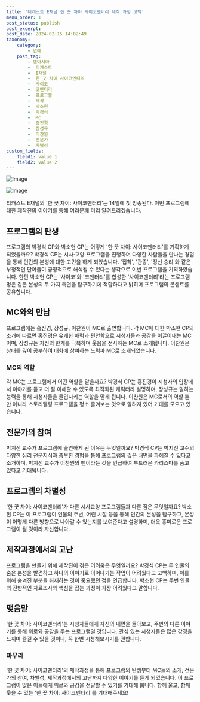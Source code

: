 ```yaml
---
title: '티캐스트 E채널 한 끗 차이 사이코멘터리 제작 과정 고백'
menu_order: 1
post_status: publish
post_excerpt: 
post_date: 2024-02-15 14:02:49
taxonomy:
    category:
        - 연예
    post_tag:
        - 텐아시아
        -  티캐스트
        -  E채널
        -  한 끗 차이 사이코멘터리
        -  사이코
        -  코멘터리
        -  프로그램
        -  제작
        -  박소현
        -  박경식
        -  MC
        -  홍진경
        -  장성규
        -  이찬원
        -  전문가
        -  차별성
custom_fields:
    field1: value 1
    field2: value 2
---
```


![Image](https://mimgnews.pstatic.net/image/312/2024/02/14/0000649014_001_20240214103801417.jpg?type=w540)

![Image](https://ssl.pstatic.net/mimgnews/image/312/2024/02/14/0000649014_002_20240214103802378.jpg?type=w540)

티캐스트 E채널의 '한 끗 차이: 사이코멘터리'는 14일에 첫 방송된다. 이번 프로그램에 대한 제작진의 이야기를 통해 여러분께 미리 알려드리겠습니다.
## 프로그램의 탄생
프로그램의 박경식 CP와 박소현 CP는 어떻게 '한 끗 차이: 사이코멘터리'를 기획하게 되었을까요? 박경식 CP는 시사·교양 프로그램을 진행하며 다양한 사람들을 만나는 경험을 통해 인간의 본성에 대한 고민을 하게 되었습니다. '집착', '관종', '정신 승리'와 같은 부정적인 단어들이 긍정적으로 해석될 수 있다는 생각으로 이번 프로그램을 기획하였습니다. 한편 박소현 CP는 '사이코'와 '코멘터리'를 합성한 '사이코멘터리'라는 프로그램명은 같은 본성의 두 가지 측면을 탐구하기에 적합하다고 밝히며 프로그램의 콘셉트를 공유합니다.
## MC와의 만남
프로그램에는 홍진경, 장성규, 이찬원이 MC로 출연합니다. 각 MC에 대한 박소현 CP의 소개에 따르면 홍진경은 유쾌한 매력과 편안함으로 시청자들과 공감을 이끌어내는 MC이며, 장성규는 자신의 한계를 극복하며 웃음을 선사하는 MC로 소개됩니다. 이찬원은 상대를 깊이 공부하여 대화에 참여하는 노력파 MC로 소개되었습니다.
### MC의 역할
각 MC는 프로그램에서 어떤 역할을 맡을까요? 박경식 CP는 홍진경이 시청자의 입장에서 이야기를 듣고 더 잘 이해할 수 있도록 최적화된 캐릭터라 설명하며, 장성규는 말하는 능력을 통해 시청자들을 몰입시키는 역할을 맡게 됩니다. 이찬원은 MC로서의 역할 뿐만 아니라 스토리텔링 프로그램을 평소 즐겨보는 것으로 알려져 있어 기대를 모으고 있습니다.
## 전문가의 참여
박지선 교수가 프로그램에 출연하게 된 이유는 무엇일까요? 박경식 CP는 박지선 교수의 다양한 심리 전문지식과 풍부한 경험을 통해 프로그램의 깊은 내면을 파헤칠 수 있다고 소개하며, 박지선 교수가 이찬원의 팬이라는 것을 언급하여 부드러운 카리스마를 품고 있다고 기대됩니다.
## 프로그램의 차별성
'한 끗 차이: 사이코멘터리'가 다른 시사교양 프로그램들과 다른 점은 무엇일까요? 박소현 CP는 이 프로그램이 인물의 주변, 어린 시절 등을 통해 인간의 본성을 탐구하고, 본성이 어떻게 다른 방향으로 나아갈 수 있는지를 보여준다고 설명하며, 더욱 흥미로운 프로그램이 될 것이라 자신합니다.
## 제작과정에서의 고난
프로그램을 만들기 위해 제작진이 겪은 어려움은 무엇일까요? 박경식 CP는 두 인물의 숨은 본성을 발견하고 하나의 이야기로 이어나가는 작업이 어려웠다고 고백하며, 이를 위해 숨겨진 부분을 취재하는 것이 중요했던 점을 언급합니다. 박소현 CP는 주변 인물의 전반적인 자료조사와 핵심을 잡는 과정이 가장 어려웠다고 말합니다.
## 맺음말
'한 끗 차이: 사이코멘터리'는 시청자들에게 자신의 내면을 돌아보고, 주변의 다른 이야기를 통해 위로와 공감을 주는 프로그램일 것입니다. 관심 있는 시청자들은 많은 감정을 느끼며 즐길 수 있을 것이니, 꼭 한번 시청해보시기를 권합니다.
### 마무리
'한 끗 차이: 사이코멘터리'의 제작과정을 통해 프로그램의 탄생부터 MC들의 소개, 전문가의 참여, 차별성, 제작과정에서의 고난까지 다양한 이야기를 듣게 되었습니다. 이 프로그램이 많은 이들에게 위로와 공감을 전달할 수 있기를 기대해 봅니다. 함께 울고, 함께 웃을 수 있는 '한 끗 차이: 사이코멘터리'를 기대해주세요!
